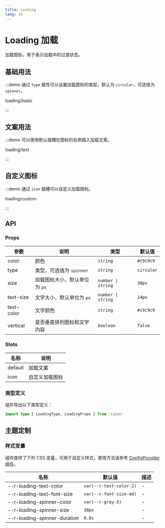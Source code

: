 ```yaml
---
title: Loading
lang: zh
---
```


# Loading 加载

加载图标，用于表示加载中的过渡状态。

## 基础用法

:::demo 通过 `type` 属性可以设置加载图标的类型，默认为 `circular`，可选值为 `spinner`。

loading/basic

:::

## 文案用法

:::demo 可以使用默认插槽在图标的右侧插入加载文案。

loading/text

:::

## 自定义图标

:::demo 通过 `icon` 插槽可以自定义加载图标。

loading/custom

:::

## API

### Props

| 参数       | 说明                          | 类型               | 默认值     |
| ---------- | ----------------------------- | ------------------ | ---------- |
| color      | 颜色                          | `string`           | `#c9c9c9`  |
| type       | 类型，可选值为 `spinner`      | `string`           | `circular` |
| size       | 加载图标大小，默认单位为 `px` | `number \| string` | `30px`     |
| text-size  | 文字大小，默认单位为 `px`     | `number \| string` | `14px`     |
| text-color | 文字颜色                      | `string`           | `#c9c9c9`  |
| vertical   | 是否垂直排列图标和文字内容    | `boolean`          | `false`    |

### Slots

| 名称    | 说明           |
| ------- | -------------- |
| default | 加载文案       |
| icon    | 自定义加载图标 |

### 类型定义

组件导出以下类型定义：

```ts
import type { LoadingType, LoadingProps } from 'ryxon'
```

## 主题定制

### 样式变量

组件提供了下列 CSS 变量，可用于自定义样式，使用方法请参考 [ConfigProvider 组件](/zh/component/config-provider.html)。

| 名称                         | 默认值                  | 描述 |
| ---------------------------- | ----------------------- | ---- |
| --r-loading-text-color       | `var(--r-text-color-2)` | -    |
| --r-loading-text-font-size   | `var(--r-font-size-md)` | -    |
| --r-loading-spinner-color    | `var(--r-gray-5)`       | -    |
| --r-loading-spinner-size     | `30px`                  | -    |
| --r-loading-spinner-duration | `0.8s`                  | -    |
